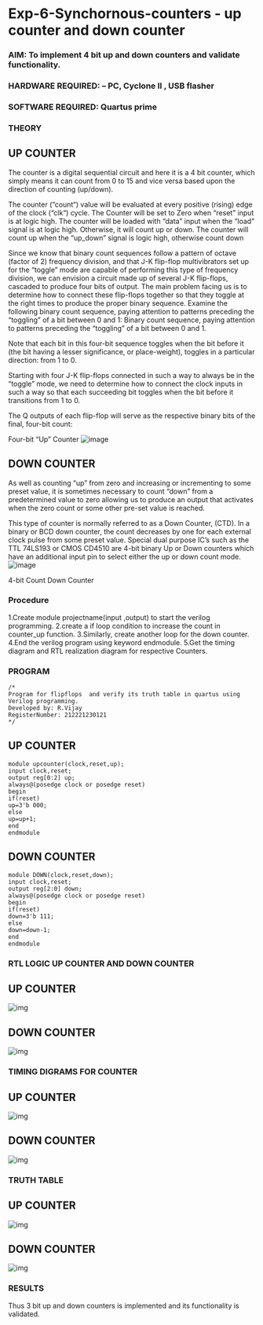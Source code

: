 # Exp-6-Synchornous-counters - up counter and down counter 
### AIM: To implement 4 bit up and down counters and validate  functionality.
### HARDWARE REQUIRED:  – PC, Cyclone II , USB flasher
### SOFTWARE REQUIRED:   Quartus prime
### THEORY 

## UP COUNTER 
The counter is a digital sequential circuit and here it is a 4 bit counter, which simply means it can count from 0 to 15 and vice versa based upon the direction of counting (up/down). 

The counter (“count“) value will be evaluated at every positive (rising) edge of the clock (“clk“) cycle.
The Counter will be set to Zero when “reset” input is at logic high.
The counter will be loaded with “data” input when the “load” signal is at logic high. Otherwise, it will count up or down.
The counter will count up when the “up_down” signal is logic high, otherwise count down

Since we know that binary count sequences follow a pattern of octave (factor of 2) frequency division, and that J-K flip-flop multivibrators set up for the “toggle” mode are capable of performing this type of frequency division, we can envision a circuit made up of several J-K flip-flops, cascaded to produce four bits of output.
The main problem facing us is to determine how to connect these flip-flops together so that they toggle at the right times to produce the proper binary sequence.
Examine the following binary count sequence, paying attention to patterns preceding the “toggling” of a bit between 0 and 1:
Binary count sequence, paying attention to patterns preceding the “toggling” of a bit between 0 and 1.

Note that each bit in this four-bit sequence toggles when the bit before it (the bit having a lesser significance, or place-weight), toggles in a particular direction: from 1 to 0.



 
 

Starting with four J-K flip-flops connected in such a way to always be in the “toggle” mode, we need to determine how to connect the clock inputs in such a way so that each succeeding bit toggles when the bit before it transitions from 1 to 0.

The Q outputs of each flip-flop will serve as the respective binary bits of the final, four-bit count:

 
 

Four-bit “Up” Counter
![image](https://user-images.githubusercontent.com/36288975/169644758-b2f4339d-9532-40c5-af40-8f4f8c942e2c.png)



## DOWN COUNTER 

As well as counting “up” from zero and increasing or incrementing to some preset value, it is sometimes necessary to count “down” from a predetermined value to zero allowing us to produce an output that activates when the zero count or some other pre-set value is reached.

This type of counter is normally referred to as a Down Counter, (CTD). In a binary or BCD down counter, the count decreases by one for each external clock pulse from some preset value. Special dual purpose IC’s such as the TTL 74LS193 or CMOS CD4510 are 4-bit binary Up or Down counters which have an additional input pin to select either the up or down count mode.
![image](https://user-images.githubusercontent.com/36288975/169644844-1a14e123-7228-4ed8-81a9-eb937dff4ac8.png)


4-bit Count Down Counter
### Procedure
1.Create module projectname(input ,output) to start the verilog programming.
2.create a if loop condition to increase the count in counter_up function. 
3.Similarly, create another loop for the down counter. 
4.End the verilog program using keyword endmodule. 
5.Get the timing diagram and RTL realization diagram for respective Counters.



### PROGRAM 
~~~
/*
Program for flipflops  and verify its truth table in quartus using Verilog programming.
Developed by: R.Vijay
RegisterNumber: 212221230121 
*/
~~~
## UP COUNTER
~~~
module upcounter(clock,reset,up);
input clock,reset;
output reg[0:2] up;
always@(posedge clock or posedge reset)
begin
if(reset)
up=3'b 000;
else
up=up+1;
end
endmodule
~~~
## DOWN COUNTER
~~~
module DOWN(clock,reset,down);
input clock,reset;
output reg[2:0] down;
always@(posedge clock or posedge reset)
begin
if(reset)
down=3'b 111;
else
down=down-1;
end
endmodule
~~~






### RTL LOGIC UP COUNTER AND DOWN COUNTER  
## UP COUNTER
![img](https://user-images.githubusercontent.com/93901857/201064110-26df27d4-9897-4f5b-9a69-b1829269ed8c.png)
## DOWN COUNTER
![img](https://user-images.githubusercontent.com/93901857/201305443-47033f0d-1c43-4b49-9a00-b8ae07b271ea.png)









### TIMING DIGRAMS FOR COUNTER  
## UP COUNTER
![img](https://user-images.githubusercontent.com/93901857/201064120-e2e79d7b-8b0d-4d49-9333-2322b85d1b46.png)
## DOWN COUNTER
![img](https://user-images.githubusercontent.com/93901857/201306067-89ff8404-7c98-4966-9f53-d1b80c2be57b.png)






### TRUTH TABLE 
## UP COUNTER
![img](https://user-images.githubusercontent.com/93901857/200124061-ad25ab47-d9cf-4a8f-9d70-d31273557a67.jpg)
## DOWN COUNTER
![img](https://user-images.githubusercontent.com/93901857/200124063-e97b22e5-7cdd-4345-a9be-bb8b055dbb4b.jpg)







### RESULTS 
Thus 3 bit up and down counters is implemented and its functionality is validated.
